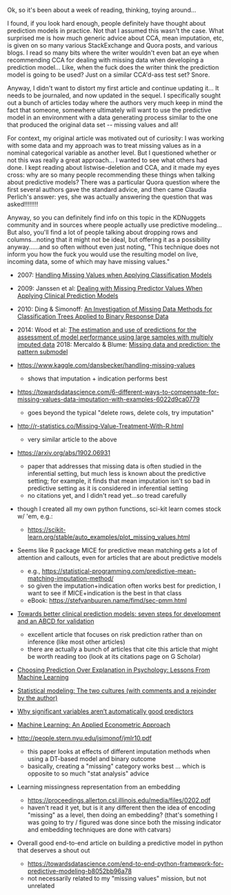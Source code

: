 

Ok, so it's been about a week of reading, thinking, toying around...  

I found, if you look hard enough, people definitely have thought about prediction models in practice.  Not
that I assumed this wasn't the case.  What surprised me is how much generic advice about CCA, mean 
imputation, etc, is given on so many various StackExchange and Quora posts, and various blogs.  I read
so many bits where the writer wouldn't even bat an eye when recommending CCA for dealing with
missing data when developing a prediction model... Like, when the fuck does the writer think the
prediction model is going to be used?  Just on a similar CCA'd-ass test set?   Snore.

Anyway, I didn't want to distort my first article and continue updating it... It needs to be journaled, and
now updated in the sequel.  I specifically sought out a bunch of articles today where the authors very
much keep in mind the fact that someone, somewhere ultimately will want to use the predictive model
in an environment with a data generating process similar to the one that produced the original data
set -- missing values and all!

For context,  my original article was motivated out of curiosity: I was working with some data and my
approach was to treat missing values as in a nominal categorical variable as another level.  But I questioned
whether or not this was really a great approach... I wanted to see what others had done.  I kept
reading about listwise-deletion and CCA, and it made my eyes cross:  why are so many people recommending
these things when talking about predictive models?  There was a particular Quora question where the
first several authors gave the standard advice, and then came Claudia Perlich's answer: yes, she was
actually answering the question that was asked!!!!!!!!

Anyway, so you can definitely find info on this topic in the KDNuggets community and in sources
where people actually use predictive modeling...  But also, you'll find a lot of people talking
about dropping rows and columns...noting that it might not be ideal, but offering it as a possibility
anyway......and so often without even just noting, "This technique does not inform you how the fuck
you would use the resulting model on live, incoming data, some of which may have missing values."


* 2007: [Handling Missing Values when Applying Classification Models](http://jmlr.csail.mit.edu/papers/volume8/saar-tsechansky07a/saar-tsechansky07a.pdf)
* 2009: Janssen et al: [Dealing with Missing Predictor Values When Applying Clinical Prediction Models](https://pdfs.semanticscholar.org/0c67/97f88f12edef205a314188f936ffd5cc3e88.pdf)
* 2010: Ding & Simonoff: [An Investigation of Missing Data Methods for Classification Trees
Applied to Binary Response Data](http://www.jmlr.org/papers/volume11/ding10a/ding10a.pdf)
* 2014: Wood et al: [The estimation and use of predictions for the assessment of model performance using large samples with multiply imputed data](https://onlinelibrary.wiley.com/doi/pdf/10.1002/bimj.201400004)
2018: Mercaldo & Blume: [Missing data and prediction: the pattern submodel](https://academic.oup.com/biostatistics/advance-article/doi/10.1093/biostatistics/kxy040/5092384)


* https://www.kaggle.com/dansbecker/handling-missing-values
  - shows that imputation + indication performs best

* https://towardsdatascience.com/6-different-ways-to-compensate-for-missing-values-data-imputation-with-examples-6022d9ca0779
  - goes beyond the typical "delete rows, delete cols, try imputation"
* http://r-statistics.co/Missing-Value-Treatment-With-R.html
  - very similar article to the above
  
* https://arxiv.org/abs/1902.06931
  - paper that addresses that missing data is often studied in the inferential setting,
    but much less is known about the predictive setting;  for example, it finds that mean
    imputation isn't so bad in predictive setting as it is considered in inferential setting
  - no citations yet, and I didn't read yet...so tread carefully


* though I created all my own python functions, sci-kit learn comes stock w/ 'em, e.g.:
  - https://scikit-learn.org/stable/auto_examples/plot_missing_values.html
  
* Seems like R package MICE for predictive mean matching gets a lot of attention and callouts, even
  for articles that are about predictive models
  - e.g., https://statistical-programming.com/predictive-mean-matching-imputation-method/
  - so given the imputation+indication often works best for prediction, I want to see if
    MICE+indication is the best in that class
  - eBook: https://stefvanbuuren.name/fimd/sec-pmm.html
  
  
* [Towards better clinical prediction models: seven steps for development and an ABCD for validation](https://academic.oup.com/eurheartj/article/35/29/1925/2293109)
  - excellent article that focuses on risk prediction rather than on inference (like most other articles)
  - there are actually a bunch of articles that cite this article that might be worth reading too (look
    at its citations page on G Scholar)
    
* [Choosing Prediction Over Explanation in Psychology: Lessons From Machine Learning](https://journals.sagepub.com/doi/abs/10.1177/1745691617693393)

* [Statistical modeling: The two cultures (with comments and a rejoinder by the author)](https://projecteuclid.org/download/pdf_1/euclid.ss/1009213726)

* [Why significant variables aren’t automatically good predictors](https://www.pnas.org/content/112/45/13892.long)

* [Machine Learning: An Applied Econometric Approach](https://pubs.aeaweb.org/doi/pdf/10.1257/jep.31.2.87)
  
* http://people.stern.nyu.edu/jsimonof/jmlr10.pdf
  - this paper looks at effects of different imputation methods when using a DT-based model and binary outcome
  - basically, creating a "missing" category works best ... which is opposite to so much "stat analysis" advice

* Learning missingness representation from an embedding
  - https://proceedings.allerton.csl.illinois.edu/media/files/0202.pdf
  - haven't read it yet, but is it any different then the idea of encoding "missing" as a level, then
    doing an embedding?  (that's something I was going to try / figured was done since both the missing indicator
    and embedding techniques are done with catvars)

* Overall good end-to-end article on building a predictive model in python that deserves a shout out
  - https://towardsdatascience.com/end-to-end-python-framework-for-predictive-modeling-b8052bb96a78
  - not necessarily related to my "missing values" mission, but not unrelated
